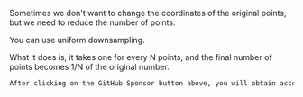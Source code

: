 Sometimes we don't want to change the coordinates of the original points, but we need to reduce the number of points.

You can use uniform downsampling.

What it does is, it takes one for every N points, and the final number of points becomes 1/N of the original number.

  ```python  
After clicking on the GitHub Sponsor button above, you will obtain access permissions to my private code repository ( https://github.com/slowlon/my_code_bar ) to view this blog code. By searching the code number of this blog, you can find the code you need, code number is: 2024020309574683300
  ```  

